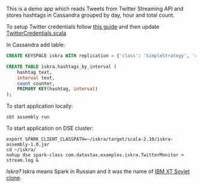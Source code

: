 This is a demo app which reads Tweets from Twitter Streaming API and stores hashtags in Cassandra grouped by day, hour and total count.

To setup Twitter credentials follow [this guide](http://ampcamp.berkeley.edu/big-data-mini-course/realtime-processing-with-spark-streaming.html) and then update [TwitterCredentials.scala](src/main/scala/com/datastax/examples/iskra/TwitterCredentials.scala#L8-L11) 

In Cassandra add table:
```sql
CREATE KEYSPACE iskra WITH replication = {'class': 'SimpleStrategy', 'replication_factor': 1};

CREATE TABLE iskra.hashtags_by_interval (
    hashtag text,
    interval text,
    count counter,
    PRIMARY KEY(hashtag, interval)
);
```

To start application locally:

```
sbt assembly run
```

To start application on DSE cluster:

```
export SPARK_CLIENT_CLASSPATH=~/iskra/target/scala-2.10/iskra-assembly-1.0.jar
cd ~/iskra/
nohup dse spark-class com.datastax.examples.iskra.TwitterMonitor > stream.log &
```

_Iskra?_ Iskra means Spark in Russian and it was the name of [IBM XT Soviet clone](http://en.wikipedia.org/wiki/Iskra-1030).